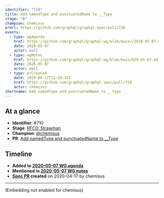 ```yaml
---
identifier: "710"
title: Add namedType and punctuatedName to __Type
stage: "0"
champion: chemisus
prUrl: https://github.com/graphql/graphql-spec/pull/710
events:
  - type: wgAgenda
    href: https://github.com/graphql/graphql-wg/blob/main//2020-05-07.md
    date: 2020-05-07
    actor: null
  - type: wgNotes
    href: https://github.com/graphql/graphql-wg/blob/main/020-05-07.md
    date: 2020-05-07
    actor: null
  - type: prCreated
    date: 2020-04-17T12:28:31Z
    href: https://github.com/graphql/graphql-spec/pull/710
    actor: chemisus
shortname: Add namedType and punctuatedName to __Type
---
```


## At a glance

- **Identifier**: #710
- **Stage**: [RFC0: Strawman](https://github.com/graphql/graphql-spec/blob/main/CONTRIBUTING.md#stage-0-strawman)
- **Champion**: [@chemisus](https://github.com/chemisus)
- **PR**: [Add namedType and punctuatedName to __Type](https://github.com/graphql/graphql-spec/pull/710)

<!-- BEGIN_CUSTOM_TEXT -->



<!-- END_CUSTOM_TEXT -->

## Timeline

- **Added to [2020-05-07 WG agenda](https://github.com/graphql/graphql-wg/blob/main//2020-05-07.md)**
- **Mentioned in [2020-05-07 WG notes](https://github.com/graphql/graphql-wg/blob/main/020-05-07.md)**
- **[Spec PR](https://github.com/graphql/graphql-spec/pull/710) created** on 2020-04-17 by chemisus

<!-- VERBATIM -->

---

(Embedding not enabled for chemisus)

